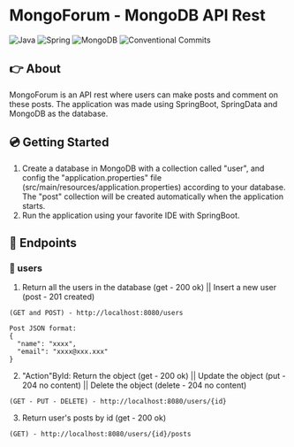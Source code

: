 # MongoForum - MongoDB API Rest
![Java](https://img.shields.io/badge/java-%23ED8B00.svg?style=for-the-badge&logo=java&logoColor=white)
![Spring](https://img.shields.io/badge/spring-%236DB33F.svg?style=for-the-badge&logo=spring&logoColor=white)
![MongoDB](https://img.shields.io/badge/MongoDB-%234ea94b.svg?style=for-the-badge&logo=mongodb&logoColor=white)
![Conventional Commits](https://img.shields.io/badge/Conventional%20Commits-1.0.0-yellow.svg)

## :point_right: About
MongoForum is an API rest where users can make posts and comment on these posts. The application was made using SpringBoot, SpringData and MongoDB as the database.

## :cd: Getting Started
1. Create a database in MongoDB with a collection called "user", and config the "application.properties" file (src/main/resources/application.properties) 
according to your database. The "post" collection will be created automatically when the application starts.
2. Run the application using your favorite IDE with SpringBoot.

## :link: Endpoints
### :man: users
1. Return all the users in the database (get - 200 ok) || Insert a new user (post - 201 created)
```
(GET and POST) - http://localhost:8080/users

Post JSON format:
{
  "name": "xxxx",
  "email": "xxxx@xxx.xxx"
}
```


2. "Action"ById: Return the object (get - 200 ok) || Update the object (put - 204 no content) || Delete the object (delete - 204 no content)
```
(GET - PUT - DELETE) - http://localhost:8080/users/{id}
```


3. Return user's posts by id (get - 200 ok)
```
(GET) - http://localhost:8080/users/{id}/posts
```
